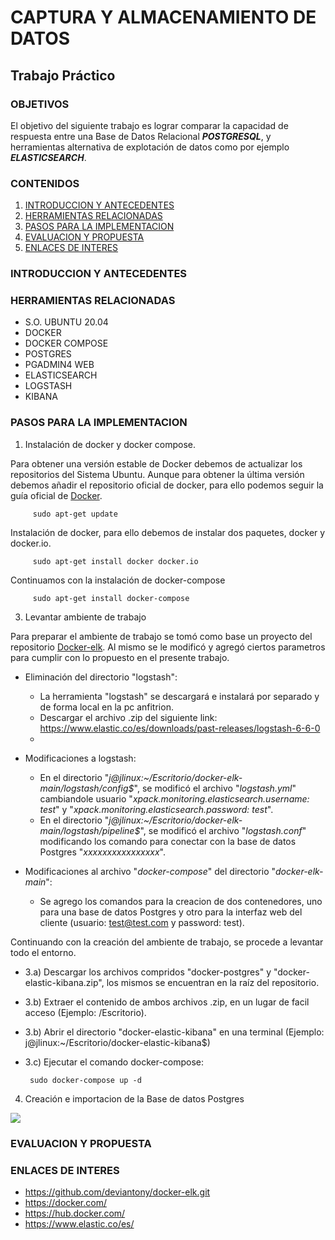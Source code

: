 # CAPTURA Y ALMACENAMIENTO DE DATOS
## Trabajo Práctico
### OBJETIVOS
El objetivo del siguiente trabajo es lograr comparar la capacidad de respuesta entre una Base de Datos Relacional ***POSTGRESQL***, y herramientas alternativa de explotación de datos como por ejemplo ***ELASTICSEARCH***.

### CONTENIDOS

1. [INTRODUCCION Y ANTECEDENTES](#INTRODUCCION-Y-ANTECEDENTES)
2. [HERRAMIENTAS RELACIONADAS](#HERRAMIENTAS-RELACIONADAS)
3. [PASOS PARA LA IMPLEMENTACION](#PASOS-PARA-LA-IMPLEMENTACION)
4. [EVALUACION Y PROPUESTA](#EVALUACION-Y-PROPUESTA)
5. [ENLACES DE INTERES](#ENLACES-DE-INTERES)

### INTRODUCCION Y ANTECEDENTES

### HERRAMIENTAS RELACIONADAS
* S.O. UBUNTU 20.04
* DOCKER
* DOCKER COMPOSE
* POSTGRES
* PGADMIN4 WEB
* ELASTICSEARCH
* LOGSTASH
* KIBANA

### PASOS PARA LA IMPLEMENTACION

1) Instalación de docker  y docker compose.

Para obtener una versión estable de Docker debemos de actualizar los repositorios del Sistema Ubuntu. Aunque para obtener la última         versión debemos añadir el repositorio oficial de docker, para ello podemos seguir la guía oficial de [Docker](http://docker.com).

         sudo apt-get update

Instalación de docker, para ello debemos de instalar dos paquetes, docker y docker.io.

         sudo apt-get install docker docker.io

Continuamos con la instalación de docker-compose

         sudo apt-get install docker-compose

3) Levantar ambiente de trabajo

Para preparar el ambiente de trabajo se tomó como base un proyecto del repositorio [Docker-elk](https://github.com/caas/docker-elk.git). Al mismo se le modificó y agregó ciertos parametros para cumplir con lo propuesto en el presente trabajo.

  * Eliminación del directorio "logstash":
    - La herramienta "logstash" se descargará e instalará por separado y de forma local en la pc anfitrion.
    - Descargar el archivo .zip del siguiente link: https://www.elastic.co/es/downloads/past-releases/logstash-6-6-0
    - 

  * Modificaciones a logstash:
    - En el directorio "*j@jlinux:~/Escritorio/docker-elk-main/logstash/config$*", se modificó el archivo "*logstash.yml*" cambiandole usuario "*xpack.monitoring.elasticsearch.username: test*" y "*xpack.monitoring.elasticsearch.password: test*".
    - En el directorio "*j@jlinux:~/Escritorio/docker-elk-main/logstash/pipeline$*", se modificó el archivo "*logstash.conf*" modificando los comando para conectar con la base de datos Postgres "*xxxxxxxxxxxxxxxx*".

  * Modificaciones al archivo "*docker-compose*" del directorio "*docker-elk-main*":
    - Se agrego los comandos para la creacion de dos contenedores, uno para una base de datos Postgres y otro para la interfaz web del cliente (usuario: test@test.com y password: test).

Continuando con la creación del ambiente de trabajo, se procede a levantar todo el entorno.

  * 3.a) Descargar los archivos compridos "docker-postgres" y "docker-elastic-kibana.zip", los mismos se encuentran en la raíz del repositorio.
  * 3.b) Extraer el contenido de ambos archivos .zip, en un lugar de facil acceso (Ejemplo: /Escritorio).
  * 3.b) Abrir el directorio "docker-elastic-kibana" en una terminal (Ejemplo: j@jlinux:~/Escritorio/docker-elastic-kibana$)
  * 3.c) Ejecutar el comando docker-compose:

         sudo docker-compose up -d

4) Creación e importacion de la Base de datos Postgres

<img src="https://github.com/warasoft/tp_final/blob/main/bd%20creator.gif" style="max-width: 80%">

### EVALUACION Y PROPUESTA


### ENLACES DE INTERES

- https://github.com/deviantony/docker-elk.git
- https://docker.com/
- https://hub.docker.com/
- https://www.elastic.co/es/



